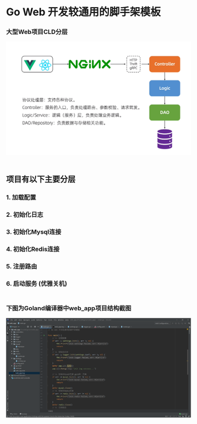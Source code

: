# Go Web 开发较通用的脚手架模板 </br>
### 大型Web项目CLD分层 </br>
<img src="https://github.com/Brighteststars/web_app/blob/master/images/serve.png" /> </br></br>
## 项目有以下主要分层 </br>
### 1. 加载配置 </br>
### 2. 初始化日志 </br>
### 3. 初始化Mysql连接  </br>
### 4. 初始化Redis连接 </br>
### 5. 注册路由 </br>
### 6. 启动服务 (优雅关机) </br> </br>
### 下图为Goland编译器中web_app项目结构截图
<img src="https://github.com/Brighteststars/web_app/blob/master/images/config.png" /> </br></br>
